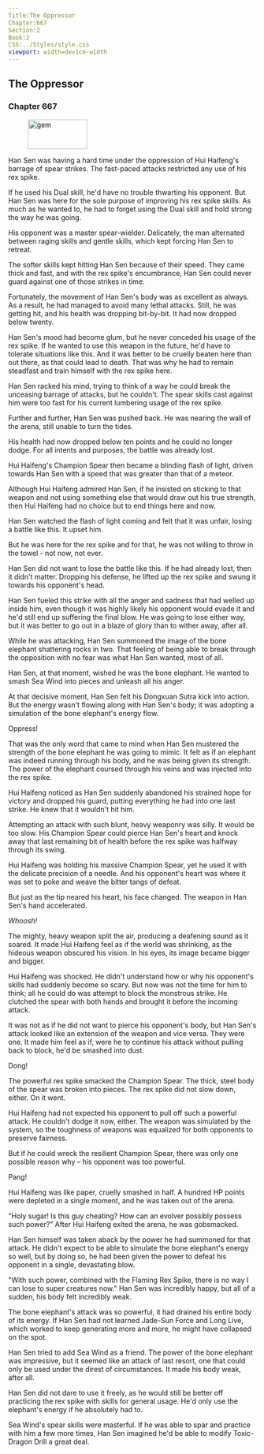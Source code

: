 ```yaml
---
Title:The Oppressor 
Chapter:667 
Section:2 
Book:2 
CSS:../Styles/style.css 
viewport: width=device-width
---
```

  
## The Oppressor
### Chapter 667
  
<figure>
	<img src="../Images/gem.gif" alt="gem" id="gem" width="120" height="60" />
</figure>
  

  
Han Sen was having a hard time under the oppression of Hui Haifeng's barrage of spear strikes. The fast-paced attacks restricted any use of his rex spike.

If he used his Dual skill, he'd have no trouble thwarting his opponent. But Han Sen was here for the sole purpose of improving his rex spike skills. As much as he wanted to, he had to forget using the Dual skill and hold strong the way he was going.

His opponent was a master spear-wielder. Delicately, the man alternated between raging skills and gentle skills, which kept forcing Han Sen to retreat.

The softer skills kept hitting Han Sen because of their speed. They came thick and fast, and with the rex spike's encumbrance, Han Sen could never guard against one of those strikes in time.

Fortunately, the movement of Han Sen's body was as excellent as always. As a result, he had managed to avoid many lethal attacks. Still, he was getting hit, and his health was dropping bit-by-bit. It had now dropped below twenty.

Han Sen's mood had become glum, but he never conceded his usage of the rex spike. If he wanted to use this weapon in the future, he'd have to tolerate situations like this. And it was better to be cruelly beaten here than out there, as that could lead to death. That was why he had to remain steadfast and train himself with the rex spike here.

Han Sen racked his mind, trying to think of a way he could break the unceasing barrage of attacks, but he couldn't. The spear skills cast against him were too fast for his current lumbering usage of the rex spike.

Further and further, Han Sen was pushed back. He was nearing the wall of the arena, still unable to turn the tides.

His health had now dropped below ten points and he could no longer dodge. For all intents and purposes, the battle was already lost.

Hui Haifeng's Champion Spear then became a blinding flash of light, driven towards Han Sen with a speed that was greater than that of a meteor.

Although Hui Haifeng admired Han Sen, if he insisted on sticking to that weapon and not using something else that would draw out his true strength, then Hui Haifeng had no choice but to end things here and now.

Han Sen watched the flash of light coming and felt that it was unfair, losing a battle like this. It upset him.

But he was here for the rex spike and for that, he was not willing to throw in the towel - not now, not ever.

Han Sen did not want to lose the battle like this. If he had already lost, then it didn't matter. Dropping his defense, he lifted up the rex spike and swung it towards his opponent's head.

Han Sen fueled this strike with all the anger and sadness that had welled up inside him, even though it was highly likely his opponent would evade it and he'd still end up suffering the final blow. He was going to lose either way, but it was better to go out in a blaze of glory than to wither away, after all.

While he was attacking, Han Sen summoned the image of the bone elephant shattering rocks in two. That feeling of being able to break through the opposition with no fear was what Han Sen wanted, most of all.

Han Sen, at that moment, wished he was the bone elephant. He wanted to smash Sea Wind into pieces and unleash all his anger.

At that decisive moment, Han Sen felt his Dongxuan Sutra kick into action. But the energy wasn't flowing along with Han Sen's body; it was adopting a simulation of the bone elephant's energy flow.

Oppress!

That was the only word that came to mind when Han Sen mustered the strength of the bone elephant he was going to mimic. It felt as if an elephant was indeed running through his body, and he was being given its strength. The power of the elephant coursed through his veins and was injected into the rex spike.

Hui Haifeng noticed as Han Sen suddenly abandoned his strained hope for victory and dropped his guard, putting everything he had into one last strike. He knew that it wouldn't hit him.

Attempting an attack with such blunt, heavy weaponry was silly. It would be too slow. His Champion Spear could pierce Han Sen's heart and knock away that last remaining bit of health before the rex spike was halfway through its swing.

Hui Haifeng was holding his massive Champion Spear, yet he used it with the delicate precision of a needle. And his opponent's heart was where it was set to poke and weave the bitter tangs of defeat.

But just as the tip neared his heart, his face changed. The weapon in Han Sen's hand accelerated.

*Whoosh!*

The mighty, heavy weapon split the air, producing a deafening sound as it soared. It made Hui Haifeng feel as if the world was shrinking, as the hideous weapon obscured his vision. In his eyes, its image became bigger and bigger.

Hui Haifeng was shocked. He didn't understand how or why his opponent's skills had suddenly become so scary. But now was not the time for him to think; all he could do was attempt to block the monstrous strike. He clutched the spear with both hands and brought it before the incoming attack.

It was not as if he did not want to pierce his opponent's body, but Han Sen's attack looked like an extension of the weapon and vice versa. They were one. It made him feel as if, were he to continue his attack without pulling back to block, he'd be smashed into dust.

Dong!

The powerful rex spike smacked the Champion Spear. The thick, steel body of the spear was broken into pieces. The rex spike did not slow down, either. On it went.

Hui Haifeng had not expected his opponent to pull off such a powerful attack. He couldn't dodge it now, either. The weapon was simulated by the system, so the toughness of weapons was equalized for both opponents to preserve fairness.

But if he could wreck the resilient Champion Spear, there was only one possible reason why – his opponent was too powerful.

Pang!

Hui Haifeng was like paper, cruelly smashed in half. A hundred HP points were depleted in a single moment, and he was taken out of the arena.

"Holy sugar! Is this guy cheating? How can an evolver possibly possess such power?" After Hui Haifeng exited the arena, he was gobsmacked.

Han Sen himself was taken aback by the power he had summoned for that attack. He didn't expect to be able to simulate the bone elephant's energy so well, but by doing so, he had been given the power to defeat his opponent in a single, devastating blow.

"With such power, combined with the Flaming Rex Spike, there is no way I can lose to super creatures now." Han Sen was incredibly happy, but all of a sudden, his body felt incredibly weak.

The bone elephant's attack was so powerful, it had drained his entire body of its energy. If Han Sen had not learned Jade-Sun Force and Long Live, which worked to keep generating more and more, he might have collapsed on the spot.

Han Sen tried to add Sea Wind as a friend. The power of the bone elephant was impressive, but it seemed like an attack of last resort, one that could only be used under the direst of circumstances. It made his body weak, after all.

Han Sen did not dare to use it freely, as he would still be better off practicing the rex spike with skills for general usage. He'd only use the elephant's energy if he absolutely had to.

Sea Wind's spear skills were masterful. If he was able to spar and practice with him a few more times, Han Sen imagined he'd be able to modify Toxic-Dragon Drill a great deal.